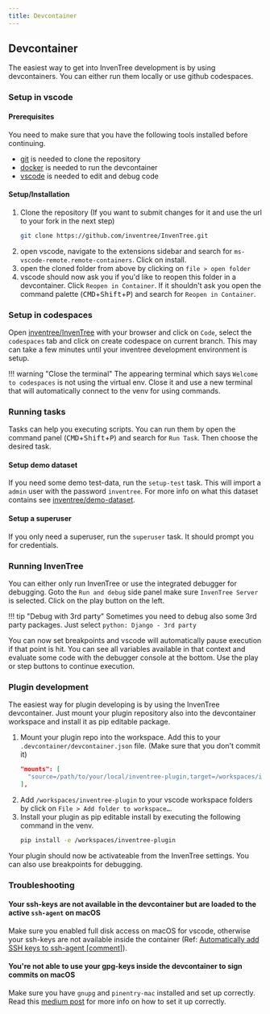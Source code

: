 ```yaml
---
title: Devcontainer
---
```


## Devcontainer

The easiest way to get into InvenTree development is by using devcontainers. You can either run them locally or use github codespaces.

### Setup in vscode

#### Prerequisites

You need to make sure that you have the following tools installed before continuing.

- [git](https://git-scm.com/downloads) is needed to clone the repository
- [docker](https://www.docker.com/products/docker-desktop/) is needed to run the devcontainer
- [vscode](https://code.visualstudio.com/Download) is needed to edit and debug code

#### Setup/Installation

1. Clone the repository (If you want to submit changes for it and use the url to your fork in the next step)
   ```bash
   git clone https://github.com/inventree/InvenTree.git
   ```
2. open vscode, navigate to the extensions sidebar and search for `ms-vscode-remote.remote-containers`. Click on install.
3. open the cloned folder from above by clicking on `file > open folder`
4. vscode should now ask you if you'd like to reopen this folder in a devcontainer. Click `Reopen in Container`. If it shouldn't ask you open the command palette (<kbd>CMD</kbd>+<kbd>Shift</kbd>+<kbd>P</kbd>) and search for `Reopen in Container`.

### Setup in codespaces

Open [inventree/InvenTree](https://github.com/inventree/InvenTree) with your browser and click on `Code`, select the `codespaces` tab and click on create codespace on current branch. This may can take a few minutes until your inventree development environment is setup.

!!! warning "Close the terminal"
   The appearing terminal which says `Welcome to codespaces` is not using the virtual env. Close it and use a new terminal that will automatically connect to the venv for using commands.

### Running tasks

Tasks can help you executing scripts. You can run them by open the command panel (<kbd>CMD</kbd>+<kbd>Shift</kbd>+<kbd>P</kbd>) and search for `Run Task`. Then choose the desired task.

#### Setup demo dataset

If you need some demo test-data, run the `setup-test` task. This will import a `admin` user with the password `inventree`. For more info on what this dataset contains see [inventree/demo-dataset](https://github.com/inventree/demo-dataset).

#### Setup a superuser

If you only need a superuser, run the `superuser` task. It should prompt you for credentials.

### Running InvenTree

You can either only run InvenTree or use the integrated debugger for debugging. Goto the `Run and debug` side panel make sure `InvenTree Server` is selected. Click on the play button on the left.

!!! tip "Debug with 3rd party"
   Sometimes you need to debug also some 3rd party packages. Just select `python: Django - 3rd party`

You can now set breakpoints and vscode will automatically pause execution if that point is hit. You can see all variables available in that context and evaluate some code with the debugger console at the bottom. Use the play or step buttons to continue execution.

### Plugin development

The easiest way for plugin developing is by using the InvenTree devcontainer. Just mount your plugin repository also into the devcontainer workspace and install it as pip editable package.

1. Mount your plugin repo into the workspace. Add this to your `.devcontainer/devcontainer.json` file. (Make sure that you don't commit it)
   ```json
   "mounts": [
     "source=/path/to/your/local/inventree-plugin,target=/workspaces/inventree-plugin,type=bind,consistency=cached"
   ],
   ```
2. Add `/workspaces/inventree-plugin` to your vscode workspace folders by click on `File > Add folder to workspace…`.
3. Install your plugin as pip editable install by executing the following command in the venv.
   ```bash
   pip install -e /workspaces/inventree-plugin
   ```

Your plugin should now be activateable from the InvenTree settings. You can also use breakpoints for debugging.

### Troubleshooting

#### Your ssh-keys are not available in the devcontainer but are loaded to the active `ssh-agent` on macOS
Make sure you enabled full disk access on macOS for vscode, otherwise your ssh-keys are not available inside the container (Ref: [Automatically add SSH keys to ssh-agent [comment]](https://github.com/microsoft/vscode-remote-release/issues/4024#issuecomment-831671081)).

#### You're not able to use your gpg-keys inside the devcontainer to sign commits on macOS
Make sure you have `gnupg` and `pinentry-mac` installed and set up correctly. Read this [medium post](https://medium.com/@jma/setup-gpg-for-git-on-macos-4ad69e8d3733) for more info on how to set it up correctly.
